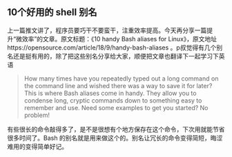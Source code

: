 10个好用的 shell 别名
----

上一篇推文讲了，程序员要巧干不要蛮干，注重效率提高。今天再分享一篇提升“微效率”的文章。原文标题：《10 handy Bash aliases for Linux》，原文地址https://opensource.com/article/18/9/handy-bash-aliases 。p叔觉得有几个别名还是挺有用的，除了把这些别名分享给大家，顺便把文章也翻译下一起学习下英语

>How many times have you repeatedly typed out a long command on the command line and wished there was a way to save it for later? This is where Bash aliases come in handy. They allow you to condense long, cryptic commands down to something easy to remember and use. Need some examples to get you started? No problem!

有些很长的命令敲得多了，是不是很想有个地方保存在这个命令，下次用就能节省很多时间了。Bash 的别名就是用来做这个的。别名让冗长的命令变得简短，晦涩难用的变得简单好记。








<!--stackedit_data:
eyJoaXN0b3J5IjpbLTE5ODM3MDc5OTIsNDE3MjMxMjkyLDE2Mz
g2NzcwMjgsLTc4ODYyMzk5NywxMTgxMjk5OTY5LDczMDk5ODEx
Nl19
-->